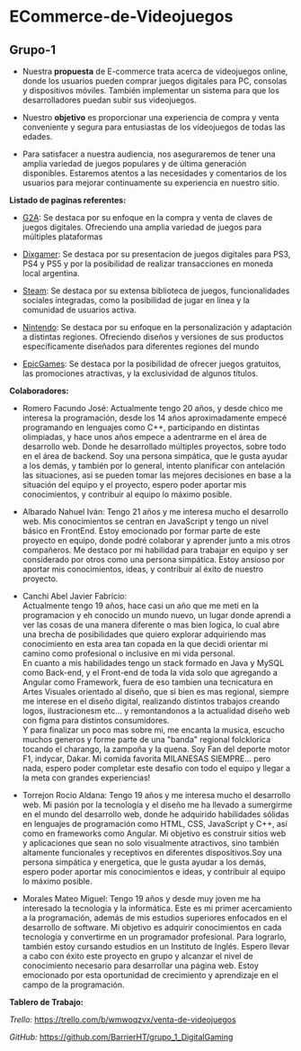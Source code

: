 # ECommerce-de-Videojuegos

## Grupo-1

- Nuestra **propuesta** de E-commerce trata acerca de videojuegos online, donde los usuarios pueden comprar juegos digitales para PC, consolas y dispositivos móviles. También implementar un sistema para que los desarrolladores puedan subir sus videojuegos.

- Nuestro **objetivo** es proporcionar una experiencia de compra y venta conveniente y segura para entusiastas de los videojuegos de todas las edades.

- Para satisfacer a nuestra audiencia, nos aseguraremos de tener una amplia variedad de juegos populares y de última generación disponibles. Estaremos atentos a las necesidades y comentarios de los usuarios para mejorar continuamente su experiencia en nuestro sitio.

**Listado de paginas referentes:**

- [G2A](https://www.g2a.com/es/): Se destaca por su enfoque en la compra y venta de claves de juegos digitales. Ofreciendo una amplia variedad de juegos para múltiples plataformas

- [Dixgamer](https://dixgamer.com/): Se destaca por su presentacion de juegos digitales para PS3, PS4 y PS5 y por la posibilidad de realizar transacciones en moneda local argentina.

- [Steam](https://store.steampowered.com/): Se destaca por su extensa biblioteca de juegos, funcionalidades sociales integradas, como la posibilidad de jugar en línea y la comunidad de usuarios activa.

- [Nintendo](https://www.nintendo.co.uk/): Se destaca por su enfoque en la personalización y adaptación a distintas regiones. Ofreciendo diseños y versiones de sus productos específicamente diseñados para diferentes regiones del mundo

- [EpicGames](https://store.epicgames.com/es-ES/): Se destaca por la posibilidad de ofrecer juegos gratuitos, las promociones atractivas, y la exclusividad de algunos títulos.

**Colaboradores:**

- Romero Facundo José:
  Actualmente tengo 20 años, y desde chico me interesa la programación, desde los 14 años aproximadamente empecé programando en lenguajes como C++, participando en distintas olimpiadas, y hace unos años empece a adentrarme en el área de desarrollo web. Donde he desarrollado múltiples proyectos, sobre todo en el área de backend. Soy una persona simpática, que le gusta ayudar a los demás, y también por lo general, intento planificar con antelación las situaciones, asi se pueden tomar las mejores decisiones en base a la situación del equipo y el proyecto, espero poder aportar mis conocimientos, y contribuir al equipo lo máximo posible.

- Albarado Nahuel Iván:
  Tengo 21 años y me interesa mucho el desarrollo web. Mis conocimientos se centran en JavaScript y tengo un nivel básico en FrontEnd. Estoy emocionado por formar parte de este proyecto en equipo, donde podré colaborar y aprender junto a mis otros compañeros. Me destaco por mi habilidad para trabajar en equipo y ser considerado por otros como una persona simpática. Estoy ansioso por aportar mis conocimientos, ideas, y contribuir al éxito de nuestro proyecto.

- Canchi Abel Javier Fabricio:  
  Actualmente tengo 19 años, hace casi un año que me meti en la programacion y eh conocido un mundo nuevo, un lugar donde aprendi a ver las cosas de una manera diferente o mas bien logica, lo cual abre una brecha de posibilidades que quiero explorar adquiriendo mas conocimiento en esta area tan copada en la que decidi orientar mi camino como profesional o inclusive en mi vida personal.  
   En cuanto a mis habilidades tengo un stack formado en Java y MySQL como Back-end, y el Front-end de toda la vida solo que agregando a Angular como Framework, fuera de eso tambien una tecnicatura en Artes Visuales orientado al diseño, que si bien es mas regional, siempre me interese en el diseño digital, realizando distintos trabajos creando logos, ilustracionesm etc... y remontandonos a la actualidad diseño web con figma para distintos consumidores.  
   Y para finalizar un poco mas sobre mi, me encanta la musica, escucho muchos generos y forme parte de una "banda" regional folcklorica tocando el charango, la zampoña y la quena. Soy Fan del deporte motor F1, indycar, Dakar. Mi comida favorita MILANESAS SIEMPRE... pero nada, espero poder completar este desafio con todo el equipo y llegar a la meta con grandes experiencias!

- Torrejon Rocio Aldana:
  Tengo 19 años y me interesa mucho el desarrollo web. Mi pasión por la tecnología y el diseño me ha llevado a sumergirme en el mundo del desarrollo web, donde he adquirido habilidades sólidas en lenguajes de programación como HTML, CSS, JavaScript y C++, así como en frameworks como Angular. Mi objetivo es construir sitios web y aplicaciones que sean no solo visualmente atractivos, sino también altamente funcionales y receptivos en diferentes dispositivos.Soy una persona simpática y energetica, que le gusta ayudar a los demás, espero poder aportar mis conocimientos e ideas, y contribuir al equipo lo máximo posible.

- Morales Mateo Miguel:
  Tengo 19 años y desde muy joven me ha interesado la tecnología y la informática. Este es mi primer acercamiento a la programación, además de mis estudios superiores enfocados en el desarrollo de software. Mi objetivo es adquirir conocimientos en cada tecnología y convertirme en un programador profesional. Para lograrlo, también estoy cursando estudios en un Instituto de Inglés.
  Espero llevar a cabo con éxito este proyecto en grupo y alcanzar el nivel de conocimiento necesario para desarrollar una página web. Estoy emocionado por esta oportunidad de crecimiento y aprendizaje en el campo de la programación.

**Tablero de Trabajo:**

_Trello:_ https://trello.com/b/wmwoqzvx/venta-de-videojuegos

_GitHub:_ https://github.com/BarrierHT/grupo_1_DigitalGaming
